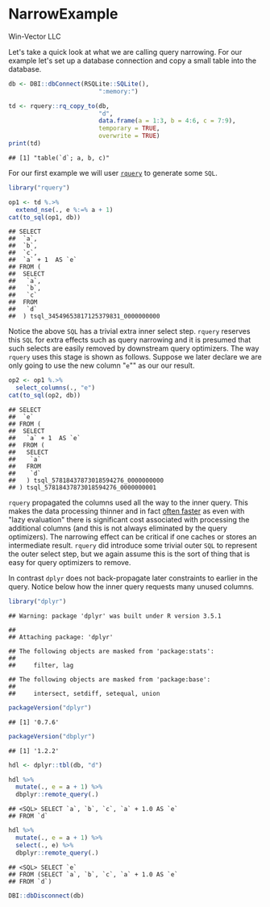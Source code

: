 NarrowExample
================
Win-Vector LLC

<!-- NarrowExample.md is generated from NarrowExample.Rmd. Please edit that file -->
Let's take a quick look at what we are calling query narrowing. For our example let's set up a database connection and copy a small table into the database.

``` r
db <- DBI::dbConnect(RSQLite::SQLite(),
                         ":memory:")

td <- rquery::rq_copy_to(db, 
                         "d", 
                         data.frame(a = 1:3, b = 4:6, c = 7:9),
                         temporary = TRUE,
                         overwrite = TRUE)
print(td)
```

    ## [1] "table(`d`; a, b, c)"

For our first example we will user [`rquery`](https://github.com/WinVector/rquery) to generate some `SQL`.

``` r
library("rquery")

op1 <- td %.>% 
  extend_nse(., e %:=% a + 1)
cat(to_sql(op1, db))
```

    ## SELECT
    ##  `a`,
    ##  `b`,
    ##  `c`,
    ##  `a` + 1  AS `e`
    ## FROM (
    ##  SELECT
    ##   `a`,
    ##   `b`,
    ##   `c`
    ##  FROM
    ##   `d`
    ##  ) tsql_34549653817125379831_0000000000

Notice the above `SQL` has a trivial extra inner select step. `rquery` reserves this `SQL` for extra effects such as query narrowing and it is presumed that such selects are easily removed by downstream query optimizers. The way `rquery` uses this stage is shown as follows. Suppose we later declare we are only going to use the new column "`e`"" as our our result.

``` r
op2 <- op1 %.>% 
  select_columns(., "e")
cat(to_sql(op2, db))
```

    ## SELECT
    ##  `e`
    ## FROM (
    ##  SELECT
    ##   `a` + 1  AS `e`
    ##  FROM (
    ##   SELECT
    ##    `a`
    ##   FROM
    ##    `d`
    ##   ) tsql_57818437873018594276_0000000000
    ## ) tsql_57818437873018594276_0000000001

`rquery` propagated the columns used all the way to the inner query. This makes the data processing thinner and in fact [often faster](https://github.com/WinVector/rquery/blob/master/extras/NarrowEffectSpark.md) as even with "lazy evaluation" there is significant cost associated with processing the additional columns (and this is not always eliminated by the query optimizers). The narrowing effect can be critical if one caches or stores an intermediate result. `rquery` did introduce some trivial outer `SQL` to represent the outer select step, but we again assume this is the sort of thing that is easy for query optimizers to remove.

In contrast `dplyr` does not back-propagate later constraints to earlier in the query. Notice below how the inner query requests many unused columns.

``` r
library("dplyr")
```

    ## Warning: package 'dplyr' was built under R version 3.5.1

    ## 
    ## Attaching package: 'dplyr'

    ## The following objects are masked from 'package:stats':
    ## 
    ##     filter, lag

    ## The following objects are masked from 'package:base':
    ## 
    ##     intersect, setdiff, setequal, union

``` r
packageVersion("dplyr")
```

    ## [1] '0.7.6'

``` r
packageVersion("dbplyr")
```

    ## [1] '1.2.2'

``` r
hdl <- dplyr::tbl(db, "d")

hdl %>%
  mutate(., e = a + 1) %>%
  dbplyr::remote_query(.)
```

    ## <SQL> SELECT `a`, `b`, `c`, `a` + 1.0 AS `e`
    ## FROM `d`

``` r
hdl %>%
  mutate(., e = a + 1) %>%
  select(., e) %>%
  dbplyr::remote_query(.)
```

    ## <SQL> SELECT `e`
    ## FROM (SELECT `a`, `b`, `c`, `a` + 1.0 AS `e`
    ## FROM `d`)

``` r
DBI::dbDisconnect(db)
```
